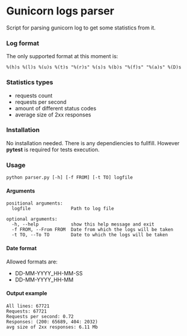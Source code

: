 # Gunicorn logs parser
Script for parsing gunicorn log to get some statistics from it.

### Log format
The only supported format at this moment is:
```
%(h)s %(l)s %(u)s %(t)s "%(r)s" %(s)s %(b)s "%(f)s" "%(a)s" %(D)s
```

### Statistics types
- requests count 
- requests per second
- amount of different status codes
- average size of 2xx responses

### Installation
No installation needed. There is any dependiencies to fullfill. However **pytest** is required for tests execution.

### Usage
```
python parser.py [-h] [-f FROM] [-t TO] logfile
```
#### Arguments
```
positional arguments:
  logfile               Path to log file

optional arguments:
  -h, --help            show this help message and exit
  -f FROM, --From FROM  Date from which the logs will be taken
  -t TO, --To TO        Date to which the logs will be taken
```
#### Date format
Allowed formats are:
- DD-MM-YYYY_HH-MM-SS
- DD-MM-YYYY_HH-MM

#### Output example
```
All lines: 67721
Requests: 67721
Requests per second: 0.72
Responses: (200: 65689, 404: 2032)
avg size of 2xx responses: 6.11 Mb
```
